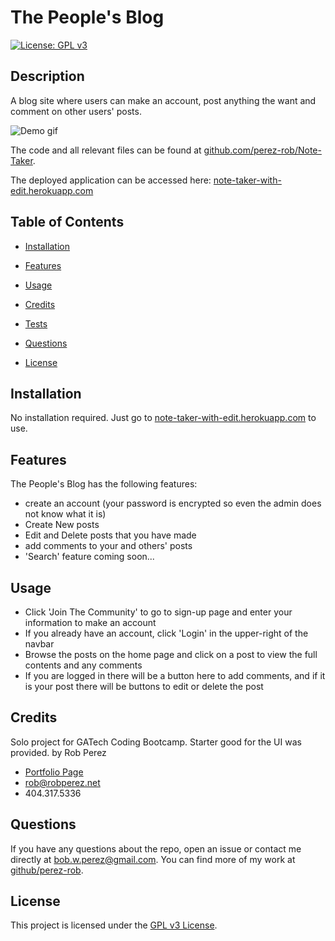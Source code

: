 # The People's Blog

[![License: GPL v3](https://img.shields.io/badge/License-GPLv3-blue.svg)](https://www.gnu.org/licenses/gpl-3.0)

## Description

A blog site where users can make an account, post anything the want and comment on other users' posts.

![Demo gif](./public/assets/images/demo.gif)

The code and all relevant files can be found at [github.com/perez-rob/Note-Taker](https://github.com/perez-rob/Note-Taker).

The deployed application can be accessed here: [note-taker-with-edit.herokuapp.com](https://note-taker-with-edit.herokuapp.com)

## Table of Contents

- [Installation](#installation)

- [Features](#features)

- [Usage](#usage)

- [Credits](#credits)

- [Tests](#tests)

- [Questions](#questions)

- [License](#license)

## Installation

No installation required. Just go to [note-taker-with-edit.herokuapp.com](https://note-taker-with-edit.herokuapp.com) to use.

## Features

The People's Blog has the following features:

- create an account (your password is encrypted so even the admin does not know what it is)
- Create New posts
- Edit and Delete posts that you have made
- add comments to your and others' posts
- 'Search' feature coming soon...

## Usage

- Click 'Join The Community' to go to sign-up page and enter your information to make an account
- If you already have an account, click 'Login' in the upper-right of the navbar
- Browse the posts on the home page and click on a post to view the full contents and any comments
- If you are logged in there will be a button here to add comments, and if it is your post there will be buttons to edit or delete the post

## Credits

Solo project for GATech Coding Bootcamp. Starter good for the UI was provided.
by Rob Perez

- [Portfolio Page](https://www.robperez.net)
- rob@robperez.net
- 404.317.5336

## Questions

If you have any questions about the repo, open an issue or contact me directly at bob.w.perez@gmail.com. You can find more of my work at [github/perez-rob](https://github.com/perez-rob).

## License

This project is licensed under the [GPL v3 License](https://www.gnu.org/licenses/gpl-3.0).
